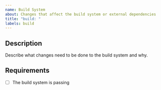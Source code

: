 ```yaml
---
name: Build System
about: Changes that affect the build system or external dependencies
title: "build: "
labels: build
---
```


## Description

Describe what changes need to be done to the build system and why.

## Requirements  

- [ ] The build system is passing
